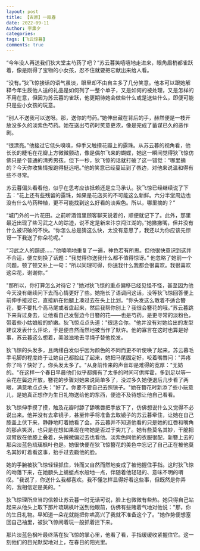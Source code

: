 ```yaml
---
layout: post
title: 【古原】一瓯春
date: 2022-09-11
Author: 李熏夕
categories: 
tags: [飞云惊暮]
comments: true
--- 
```


“今年没人再送我们狄大堂主芍药了吧？”苏云暮笑嘻嘻地走进来，眼角眉梢都雀跃着，像是刚得了宝物的小女孩，忍不住就要把它献出来给人看。

“没有。”狄飞惊接话的语气虽淡，眼里却不由自主多了几分笑意。他本可以跟她解释今年生辰他人送的礼品是如何列了一整个单子，又是如何的被处理，又是怎样的不用在意，但因为苏云暮的雀跃，他更期待她会做些什么或是送些什么，即便可能只是些小女孩的玩意。

“别人不送我可以送呀。那，送你的芍药。”她伸出藏在背后的手，赫然便是一枝开放没多久的淡紫色芍药。她在送出芍药时笑意更浓，像是完成了蓄谋已久的恶作剧。

“很漂亮。”他接过它低头嗅嗅，伸手又触摸花瓣上的露珠。从苏云暮的视角看，他长长的睫毛在花瓣上方微微颤动，像是偶尔飞来的蝴蝶，她这一瞬间觉得狄飞惊仿佛只是个普通的清秀男孩。但下一秒，狄飞惊的话就打破了这一错觉：“哪里摘的？今天你收集情报跑得挺远吧。”他的笑意已经蔓延到了唇边，对他来说温和得有些不寻常。

苏云暮偏头看看他，似乎在思考应该抵赖还是立马承认。狄飞惊已经继续说了下去：“花上还有些残留的露珠，如果是花店买的不可能这么新鲜。六分半堂周边也没有什么芍药种植，更不可能找到这么好看的淡紫色。所以，哪里摘的？”

“城门外的一片花田。之前听酒馆里顾客聊天说着的，顺便就记下了。此外，那里最近出现了些习武之人的踪迹，说不定是新来汴京闯江湖的。”她撇撇嘴，但并没有什么被识破的不快。“你怎么总是猜这么快，太没有意思了，我还以为你应该先惊讶一下我送了你朵花呢。”

“习武之人的踪迹……"他喃喃地重复了一遍，神色若有所思。但他很快意识到这并不合适，便立刻换了话题："我觉得你送我什么都不值得惊讶。” 他忽略了她前一个问题，顿了顿又补上一句：“所以同理可得，你送我什么我都会很喜欢。我很喜欢这朵花，谢谢你。”

"那所以，你打算怎么对待它？"她对狄飞惊的重点偏移已经见怪不怪，甚至因为他今天没有继续问下去而心情更好了些。她拖长了语调问这话，没等狄飞惊回答便上前伸手接过它，直接趴在他腿上凑过去在头上比划。“你头发这么散着不适合簪花，要不要扎个高马尾或者盘起来，然后我帮你别上？我很会簪花的哦。”苏云暮跳下来背过身去，让他看自己发髻边今日簪的花——也是芍药，是更寻常的淡粉色，带着些小姑娘般的娇嫩。狄飞惊点点头道："很适合你。"他并没有对她给出的发型建议发表什么评论，于是便自然而然地被当作了默许。他的寡言在这时也算是好事，苏云暮这么想着，美滋滋地去寻绳子替他挽发。

狄飞惊的头发多，且两缕白发似乎因为颜色的不同而更不听使唤了起来。苏云暮毛手毛脚的程度终于让她自己都脸红了起来，她把马尾固定好，咬着嘴唇问："弄疼你了吗？快好了。你头发太多了。"从身前传来的声音却是难得的宽厚："无妨的。"在这样一个春日早晨他们似乎都拥有了太多的时间可供挥霍，多到足以等一朵花在鬓边开放。簪花的步骤对她来说简单多了，没过多久她便退后几步看了两眼，满意地点点头："好了。你要不要自己去照镜子。"她在簪花时新添了些小玩意儿，是她真正想作为生日礼物送给他的东西，便迫不及待想让他自己看看。

狄飞惊伸手摸了摸，触及花瓣时舔了舔嘴唇把手放下了，仿佛想说什么又觉得不必说出来。他并没有去拿镜子，甚至伸手将准备去取镜子的苏云暮牵住，让她在自己膝盖上伏下来，静静地盯着她看了会。苏云暮并不知道他看的只是她的红唇和嘴角的那点笑涡，也只是在想如果现在吻她是否过于突兀了。她有些莫名其妙，干脆把双臂放在他膝上叠着，头微微偏过去也看他。淡紫色同他的衣服很配，新簪上去的那朵淡蓝色琉璃枫叶也是。她很快便在狄飞惊簪花的美色中忘记了自己正在被他莫名其妙盯着看这事，抬手过去戳他的脸。

她的手腕被狄飞惊轻轻抓住，转而又自然而然地变成了被他握住手指。这时狄飞惊的吻落下来，在她额头上蜻蜓点水般地一点，伴随着他轻轻的、意味不明的喟叹。"我说了，你送什么我都喜欢。我不懂怎样显得好看这些事，但既然是你弄的，我相信定是美的。"

狄飞惊理所应当的信赖让苏云暮一时无话可说，脸上也微微有些热。她只得自己站起来从他头上取下那片琉璃枫叶送到他眼前，仿佛有些赌着气地对他说："那，你的生日礼物。早知道一朵花就能把你哄高兴了我就不准备这个了。"她作势便想塞回自己袖里，被狄飞惊闹着玩一般抓着拦下来。

那片淡蓝色枫叶最终落在狄飞惊的掌心里，他看了看，手指缓缓收紧握住它。这一刻他们的目光默契地对上，在春日的阳光里。
